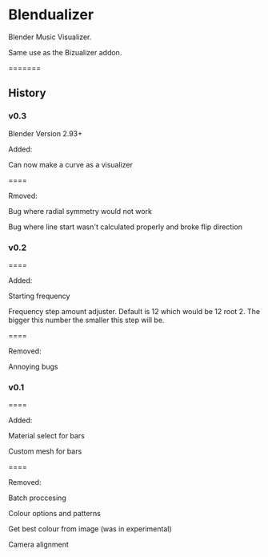 # Blendualizer

Blender Music Visualizer.

Same use as the Bizualizer addon.

=======

## History

### v0.3


Blender Version 2.93+


Added:

Can now make a curve as a visualizer

====

Rmoved:

Bug where radial symmetry would not work

Bug where line start wasn't calculated properly and broke flip direction


### v0.2
====

Added:

Starting frequency

Frequency step amount adjuster. Default is 12 which would be 12 root 2. The bigger this number the smaller this step will be.

====

Removed:

Annoying bugs


### v0.1
====

Added:

Material select for bars

Custom mesh for bars

====

Removed:

Batch proccesing

Colour options and patterns

Get best colour from image (was in experimental)

Camera alignment
